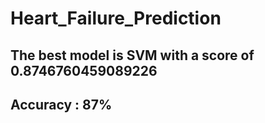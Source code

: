 # Heart_Failure_Prediction
## The best model is SVM with a score of 0.8746760459089226
## Accuracy : 87%
